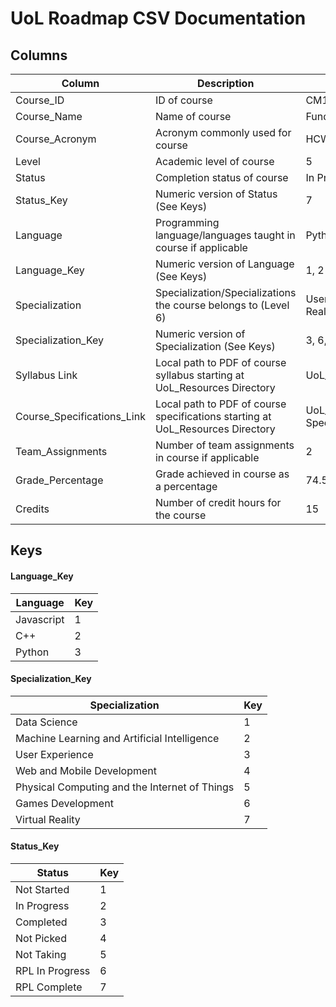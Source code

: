 
# UoL Roadmap CSV Documentation

## Columns
| Column                     | Description                                                                    | Example                                              |
|----------------------------|--------------------------------------------------------------------------------|------------------------------------------------------|
| Course_ID                  | ID of course                                                                   | CM1005                                               |
| Course_Name                | Name of course                                                                 | Fundamentals Of Computer Science                     |
| Course_Acronym             | Acronym commonly used for course                                               | HCW                                                  |
| Level                      | Academic level of course                                                       | 5                                                    |
| Status                     | Completion status of course                                                    | In Progress                                          |
| Status_Key                 | Numeric version of Status (See Keys)                                           | 7                                                    |
| Language                   | Programming language/languages taught in course if applicable                  | Python, Javascript                                   |
| Language_Key               | Numeric version of Language (See Keys)                                         | 1, 2                                                 |
| Specialization             | Specialization/Specializations the course belongs to (Level 6)                 | User Experience, Games Development, Virtual Reality  |
| Specialization_Key         | Numeric version of Specialization (See Keys)                                   | 3, 6, 7                                              |
| Syllabus Link              | Local path to PDF of course syllabus starting at UoL_Resources Directory       | UoL_Resources/Syllabus/CM2035-Syllabus.pdf           |
| Course_Specifications_Link | Local path to PDF of course specifications starting at UoL_Resources Directory | UoL_Resources/Course_Specifications/CM1020-Specs.pdf |
| Team_Assignments           | Number of team assignments in course if applicable                             | 2                                                    |
| Grade_Percentage           | Grade achieved in course as a percentage                                       | 74.5                                                 |
| Credits                    | Number of credit hours for the course                                          | 15                                                   |
## Keys

#### Language_Key

| Language   | Key |
|------------|-----|
| Javascript | 1   |
| C++        | 2   |
| Python     | 3   |

#### Specialization_Key

| Specialization                                | Key |
|-----------------------------------------------|-----|
| Data Science                                  | 1   |
| Machine Learning and Artificial Intelligence  | 2   |
| User Experience                               | 3   |
| Web and Mobile Development                    | 4   |
| Physical Computing and the Internet of Things | 5   |
| Games Development                             | 6   |
| Virtual Reality                               | 7   |

#### Status_Key

| Status          | Key |
|-----------------|-----|
| Not Started     | 1   |
| In Progress     | 2   |
| Completed       | 3   |
| Not Picked      | 4   |
| Not Taking      | 5   |
| RPL In Progress | 6   |
| RPL Complete    | 7   |